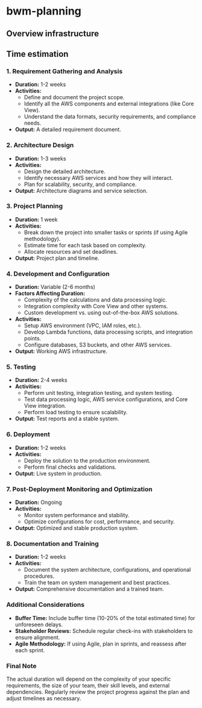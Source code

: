 # bwm-planning

## Overview infrastructure

## Time estimation

### 1. Requirement Gathering and Analysis

- **Duration:** 1-2 weeks
- **Activities:**
  - Define and document the project scope.
  - Identify all the AWS components and external integrations (like Core View).
  - Understand the data formats, security requirements, and compliance needs.
- **Output:** A detailed requirement document.

### 2. Architecture Design

- **Duration:** 1-3 weeks
- **Activities:**
  - Design the detailed architecture.
  - Identify necessary AWS services and how they will interact.
  - Plan for scalability, security, and compliance.
- **Output:** Architecture diagrams and service selection.

### 3. Project Planning

- **Duration:** 1 week
- **Activities:**
  - Break down the project into smaller tasks or sprints (if using Agile methodology).
  - Estimate time for each task based on complexity.
  - Allocate resources and set deadlines.
- **Output:** Project plan and timeline.

### 4. Development and Configuration

- **Duration:** Variable (2-6 months)
- **Factors Affecting Duration:**
  - Complexity of the calculations and data processing logic.
  - Integration complexity with Core View and other systems.
  - Custom development vs. using out-of-the-box AWS solutions.
- **Activities:**
  - Setup AWS environment (VPC, IAM roles, etc.).
  - Develop Lambda functions, data processing scripts, and integration points.
  - Configure databases, S3 buckets, and other AWS services.
- **Output:** Working AWS infrastructure.

### 5. Testing

- **Duration:** 2-4 weeks
- **Activities:**
  - Perform unit testing, integration testing, and system testing.
  - Test data processing logic, AWS service configurations, and Core View integration.
  - Perform load testing to ensure scalability.
- **Output:** Test reports and a stable system.

### 6. Deployment

- **Duration:** 1-2 weeks
- **Activities:**
  - Deploy the solution to the production environment.
  - Perform final checks and validations.
- **Output:** Live system in production.

### 7. Post-Deployment Monitoring and Optimization

- **Duration:** Ongoing
- **Activities:**
  - Monitor system performance and stability.
  - Optimize configurations for cost, performance, and security.
- **Output:** Optimized and stable production system.

### 8. Documentation and Training

- **Duration:** 1-2 weeks
- **Activities:**
  - Document the system architecture, configurations, and operational procedures.
  - Train the team on system management and best practices.
- **Output:** Comprehensive documentation and a trained team.

### Additional Considerations

- **Buffer Time:** Include buffer time (10-20% of the total estimated time) for unforeseen delays.
- **Stakeholder Reviews:** Schedule regular check-ins with stakeholders to ensure alignment.
- **Agile Methodology:** If using Agile, plan in sprints, and reassess after each sprint.

### Final Note

The actual duration will depend on the complexity of your specific requirements, the size of your team, their skill levels, and external dependencies. Regularly review the project progress against the plan and adjust timelines as necessary.